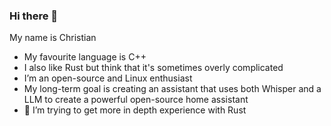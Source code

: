 ### Hi there 👋
My name is Christian
- My favourite language is C++
- I also like Rust but think that it's sometimes overly complicated
- I’m an open-source and Linux enthusiast
- My long-term goal is creating an assistant that uses both Whisper and a LLM to create a powerful open-source home assistant
- 🌱 I’m trying to get more in depth experience with Rust
<!--
**Chrisimx/Chrisimx** is a ✨ _special_ ✨ repository because its `README.md` (this file) appears on your GitHub profile.

Here are some ideas to get you started:

- 🔭 I’m currently working on ...
- 🌱 I’m currently learning ...
- 👯 I’m looking to collaborate on ...
- 🤔 I’m looking for help with ...
- 💬 Ask me about ...
- 📫 How to reach me: ...
- 😄 Pronouns: ...
- ⚡ Fun fact: ...
-->
